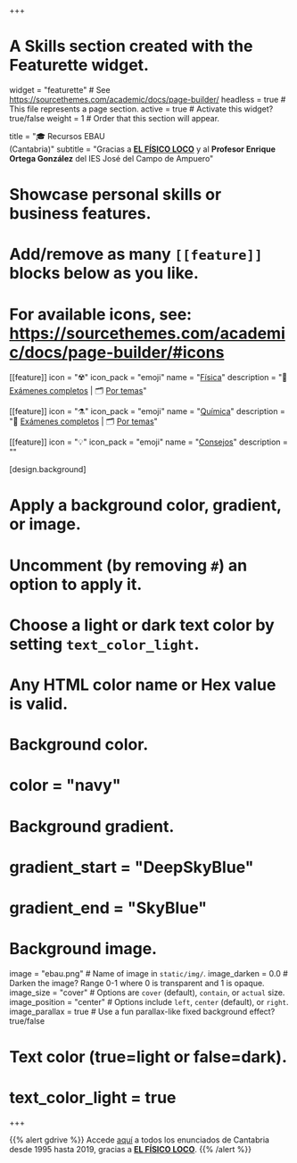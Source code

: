 +++
# A Skills section created with the Featurette widget.
widget = "featurette"  # See https://sourcethemes.com/academic/docs/page-builder/
headless = true  # This file represents a page section.
active = true  # Activate this widget? true/false
weight = 1  # Order that this section will appear.

title = "🎓 Recursos EBAU <br> (Cantabria)"
subtitle = "Gracias a [**EL FÍSICO LOCO**](http://elfisicoloco.blogspot.com) y al **Profesor Enrique Ortega González** del IES José del Campo de Ampuero"

# Showcase personal skills or business features.
# 
# Add/remove as many `[[feature]]` blocks below as you like.
# 
# For available icons, see: https://sourcethemes.com/academic/docs/page-builder/#icons

[[feature]]
  icon = "☢️"
  icon_pack = "emoji"
  name = "[Física](#examenes-fisica)"
  description = "📝 [Exámenes completos](#examenes-fisica) | 🗂️ [Por temas](#preguntas-fisica)"  
  
[[feature]]
  icon = "⚗️"
  icon_pack = "emoji"
  name = "[Química](#examenes-quimica)"
  description = "📝 [Exámenes completos](#examenes-quimica) | 🗂️ [Por temas](#preguntas-quimica)"
  
[[feature]]
  icon = "💡"
  icon_pack = "emoji"
  name = "[Consejos](#consejos)"
  description = ""  
  
  
[design.background]
  # Apply a background color, gradient, or image.
  #   Uncomment (by removing `#`) an option to apply it.
  #   Choose a light or dark text color by setting `text_color_light`.
  #   Any HTML color name or Hex value is valid.
  
  # Background color.
  # color = "navy"
  
  # Background gradient.
  # gradient_start = "DeepSkyBlue"
  # gradient_end = "SkyBlue"
  
  # Background image.
  image = "ebau.png"  # Name of image in `static/img/`.
  image_darken = 0.0  # Darken the image? Range 0-1 where 0 is transparent and 1 is opaque.
  image_size = "cover"  #  Options are `cover` (default), `contain`, or `actual` size.
  image_position = "center"  # Options include `left`, `center` (default), or `right`.
  image_parallax = true  # Use a fun parallax-like fixed background effect? true/false

  # Text color (true=light or false=dark).
  # text_color_light = true    

+++

{{% alert gdrive %}}
Accede [aquí](https://drive.google.com/drive/u/0/folders/0B6t6-aLmKtoLaEZ1Q2UzVXpxUlk) a todos los enunciados de Cantabria desde 1995 hasta 2019, gracias a [**EL FÍSICO LOCO**](http://elfisicoloco.blogspot.com/p/pau-cantabria-new.html).
{{% /alert %}}